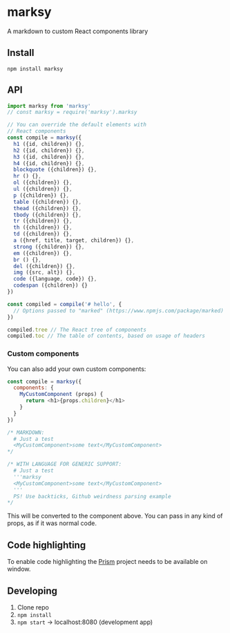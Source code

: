# marksy
A markdown to custom React components library

## Install

`npm install marksy`

## API
```js
import marksy from 'marksy'
// const marksy = require('marksy').marksy

// You can override the default elements with
// React components
const compile = marksy({
  h1 ({id, children}) {},
  h2 ({id, children}) {},
  h3 ({id, children}) {},
  h4 ({id, children}) {},
  blockquote ({children}) {},
  hr () {},
  ol ({children}) {},
  ul ({children}) {},
  p ({children}) {},
  table ({children}) {},
  thead ({children}) {},
  tbody ({children}) {},
  tr ({children}) {},
  th ({children}) {},
  td ({children}) {},
  a ({href, title, target, children}) {},
  strong ({children}) {},
  em ({children}) {},
  br () {},
  del ({children}) {},
  img ({src, alt}) {},
  code ({language, code}) {},
  codespan ({children}) {}
})

const compiled = compile('# hello', {
  // Options passed to "marked" (https://www.npmjs.com/package/marked)
})

compiled.tree // The React tree of components
compiled.toc // The table of contents, based on usage of headers
```

### Custom components
You can also add your own custom components:

```js
const compile = marksy({
  components: {
    MyCustomComponent (props) {
      return <h1>{props.children}</h1>
    }
  }
})

/* MARKDOWN:
  # Just a test
  <MyCustomComponent>some text</MyCustomComponent>
*/

/* WITH LANGUAGE FOR GENERIC SUPPORT:
  # Just a test
  '''marksy
  <MyCustomComponent>some text</MyCustomComponent>
  '''
  PS! Use backticks, Github weirdness parsing example
*/
```

This will be converted to the component above. You can pass in any kind of props, as if it was normal code.


## Code highlighting
To enable code highlighting the [Prism](http://prismjs.com/) project needs to be available on window.

## Developing
1. Clone repo
2. `npm install`
3. `npm start` -> localhost:8080 (development app)
